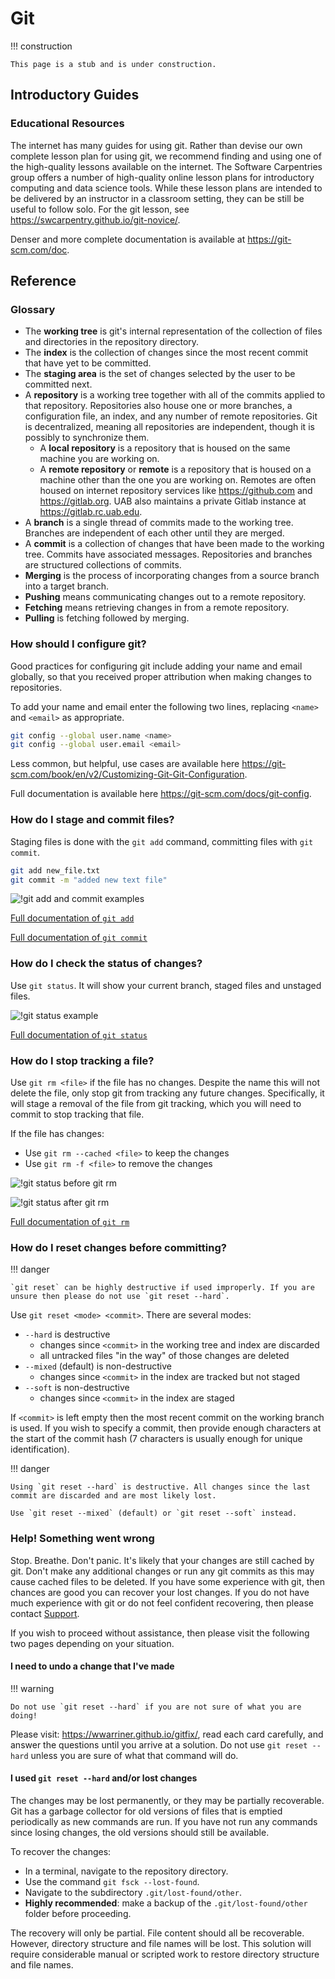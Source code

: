 # Git

<!-- markdownlint-disable MD046 -->
!!! construction

    This page is a stub and is under construction.
<!-- markdownlint-enable MD046 -->

## Introductory Guides

### Educational Resources

The internet has many guides for using git. Rather than devise our own complete lesson plan for using git, we recommend finding and using one of the high-quality lessons available on the internet. The Software Carpentries group offers a number of high-quality online lesson plans for introductory computing and data science tools. While these lesson plans are intended to be delivered by an instructor in a classroom setting, they can be still be useful to follow solo. For the git lesson, see <https://swcarpentry.github.io/git-novice/>.

Denser and more complete documentation is available at <https://git-scm.com/doc>.

## Reference

### Glossary

- The **working tree** is git's internal representation of the collection of files and directories in the repository directory.
- The **index** is the collection of changes since the most recent commit that have yet to be committed.
- The **staging area** is the set of changes selected by the user to be committed next.
- A **repository** is a working tree together with all of the commits applied to that repository. Repositories also house one or more branches, a configuration file, an index, and any number of remote repositories. Git is decentralized, meaning all repositories are independent, though it is possibly to synchronize them.
    - A **local repository** is a repository that is housed on the same machine you are working on.
    - A **remote repository** or **remote** is a repository that is housed on a machine other than the one you are working on. Remotes are often housed on internet repository services like <https://github.com> and <https://gitlab.org>. UAB also maintains a private Gitlab instance at <https://gitlab.rc.uab.edu>.
- A **branch** is a single thread of commits made to the working tree. Branches are independent of each other until they are merged.
- A **commit** is a collection of changes that have been made to the working tree. Commits have associated messages. Repositories and branches are structured collections of commits.
- **Merging** is the process of incorporating changes from a source branch into a target branch.
- **Pushing** means communicating changes out to a remote repository.
- **Fetching** means retrieving changes in from a remote repository.
- **Pulling** is fetching followed by merging.

### How should I configure git?

Good practices for configuring git include adding your name and email globally, so that you received proper attribution when making changes to repositories.

To add your name and email enter the following two lines, replacing `<name>` and `<email>` as appropriate.

```bash
git config --global user.name <name>
git config --global user.email <email>
```

Less common, but helpful, use cases are available here <https://git-scm.com/book/en/v2/Customizing-Git-Git-Configuration>.

Full documentation is available here <https://git-scm.com/docs/git-config>.

### How do I stage and commit files?

Staging files is done with the `git add` command, committing files with `git commit`.

```bash
git add new_file.txt
git commit -m "added new text file"
```

![!git add and commit examples](images/git_add_commit.png)

[Full documentation of `git add`](https://git-scm.com/docs/git-add)

[Full documentation of `git commit`](https://git-scm.com/docs/git-commit)

### How do I check the status of changes?

Use `git status`. It will show your current branch, staged files and unstaged files.

![!git status example](images/git_status.png)

[Full documentation of `git status`](https://git-scm.com/docs/git-status)

### How do I stop tracking a file?

Use `git rm <file>` if the file has no changes. Despite the name this will not delete the file, only stop git from tracking any future changes. Specifically, it will stage a removal of the file from git tracking, which you will need to commit to stop tracking that file.

If the file has changes:

- Use `git rm --cached <file>` to keep the changes
- Use `git rm -f <file>` to remove the changes

![!git status before git rm](images/git_rm_before.png)

![!git status after git rm](images/git_rm_after.png)

[Full documentation of `git rm`](https://git-scm.com/docs/git-rm)

### How do I reset changes before committing?

<!-- markdownlint-disable MD046 -->
!!! danger

    `git reset` can be highly destructive if used improperly. If you are unsure then please do not use `git reset --hard`.
<!-- markdownlint-enable MD046 -->

Use `git reset <mode> <commit>`. There are several modes:

- `--hard` is destructive
    - changes since `<commit>` in the working tree and index are discarded
    - all untracked files "in the way" of those changes are deleted
- `--mixed` (default) is non-destructive
    - changes since `<commit>` in the index are tracked but not staged
- `--soft` is non-destructive
    - changes since `<commit>` in the index are staged

If `<commit>` is left empty then the most recent commit on the working branch is used. If you wish to specify a commit, then provide enough characters at the start of the commit hash (7 characters is usually enough for unique identification).

<!-- markdownlint-disable MD046 -->
!!! danger

    Using `git reset --hard` is destructive. All changes since the last commit are discarded and are most likely lost.

    Use `git reset --mixed` (default) or `git reset --soft` instead.
<!-- markdownlint-enable MD046 -->

### Help! Something went wrong

Stop. Breathe. Don't panic. It's likely that your changes are still cached by git. Don't make any additional changes or run any git commits as this may cause cached files to be deleted. If you have some experience with git, then chances are good you can recover your lost changes. If you do not have much experience with git or do not feel confident recovering, then please contact [Support](../help/support.md).

If you wish to proceed without assistance, then please visit the following two pages depending on your situation.

#### I need to undo a change that I've made

<!-- markdownlint-disable MD046 -->
!!! warning

    Do not use `git reset --hard` if you are not sure of what you are doing!
<!-- markdownlint-enable MD046 -->

Please visit: <https://wwarriner.github.io/gitfix/>, read each card carefully, and answer the questions until you arrive at a solution. Do not use `git reset --hard` unless you are sure of what that command will do.

#### I used `git reset --hard` and/or lost changes

The changes may be lost permanently, or they may be partially recoverable. Git has a garbage collector for old versions of files that is emptied periodically as new commands are run. If you have not run any commands since losing changes, the old versions should still be available.

To recover the changes:

- In a terminal, navigate to the repository directory.
- Use the command `git fsck --lost-found`.
- Navigate to the subdirectory `.git/lost-found/other`.
- **Highly recommended**: make a backup of the `.git/lost-found/other` folder before proceeding.

The recovery will only be partial. File content should all be recoverable. However, directory structure and file names will be lost. This solution will require considerable manual or scripted work to restore directory structure and file names.

